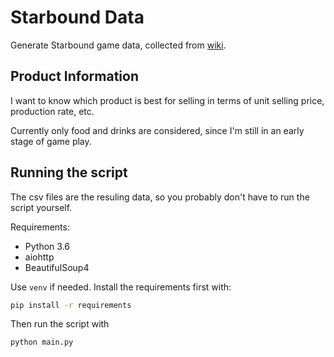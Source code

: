 # Starbound Data

Generate Starbound game data, collected from [wiki](http://starbounder.org).

## Product Information

I want to know which product is best for selling in terms of unit selling price, production rate, etc.

Currently only food and drinks are considered, since I'm still in an early stage of game play.

## Running the script

The csv files are the resuling data, so you probably don't have to run the script yourself.

Requirements:

- Python 3.6
- aiohttp
- BeautifulSoup4

Use `venv` if needed. Install the requirements first with:

```bash
pip install -r requirements
```

Then run the script with

```bash
python main.py
```
